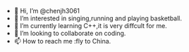 - 👋 Hi, I’m @chenjh3061
- 👀 I’m interested in singing,running and playing basketball.
- 🌱 I’m currently learning C++,it is very diffcult for me.
- 💞️ I’m looking to collaborate on coding.
- 📫 How to reach me :fly to China. 

<!---
chenjh3061/chenjh3061 is a ✨ special ✨ repository because its `README.md` (this file) appears on your GitHub profile.
You can click the Preview link to take a look at your changes.
--->
